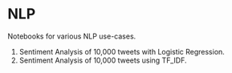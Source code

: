 # NLP
Notebooks for various NLP use-cases.

1. Sentiment Analysis of 10,000 tweets with Logistic Regression.
2. Sentiment Analysis of 10,000 tweets using TF_IDF.
